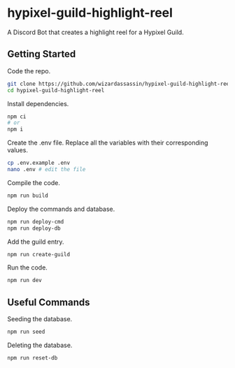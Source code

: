 # hypixel-guild-highlight-reel

A Discord Bot that creates a highlight reel for a Hypixel Guild.

## Getting Started

Code the repo.

```bash
git clone https://github.com/wizardassassin/hypixel-guild-highlight-reel.git
cd hypixel-guild-highlight-reel
```

Install dependencies.

```bash
npm ci
# or
npm i
```

Create the .env file. Replace all the variables with their corresponding values.

```bash
cp .env.example .env
nano .env # edit the file
```

Compile the code.

```bash
npm run build
```

Deploy the commands and database.

```bash
npm run deploy-cmd
npm run deploy-db
```

Add the guild entry.

```bash
npm run create-guild
```

Run the code.

```bash
npm run dev
```

## Useful Commands

Seeding the database.

```bash
npm run seed
```

Deleting the database.

```bash
npm run reset-db
```
